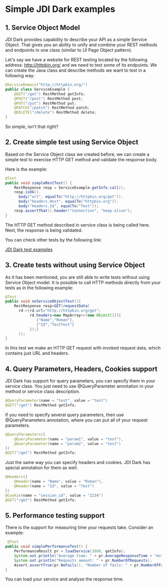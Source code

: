 # Simple JDI Dark examples
## 1. Service Object Model
JDI Dark provides capability to describe your API as a simple Service Object.
That gives you an ability to unify and combine your REST methods and endpoints in one class
(similar to UI Page Object pattern).

Let's say we have a website for REST testing located by the following address: http://httpbin.org/ and we need to test some of its endpoints. We can create the Java class and describe methods we want to test in a following way:

```java
@ServiceDomain("http://httpbin.org/")
public class ServiceExample { 
    @GET("/get") RestMethod getInfo;
    @POST("/post") RestMethod post;
    @PUT("/put") RestMethod put;
    @PATCH("/patch") RestMethod patch;
    @DELETE("/delete") RestMethod delete;
}
```
So simple, isn't that right?

## 2. Create simple test using Service Object
Based on the Service Object class we created before, we can create a simple test to exercise HTTP GET method and validate the response body.

Here is the example:
```java
@Test
public void simpleRestTest() {
    RestResponse resp = ServiceExample.getInfo.call();
    resp.isOk().
      body("url", equalTo("http://httpbin.org/get")).
      body("headers.Host", equalTo("httpbin.org")).
      body("headers.Id", equalTo("Test"));
    resp.assertThat().header("Connection", "keep-alive");
}
```

The HTTP GET method described in service class is being called here. Next, the response is being validated.

You can check other tests by the following link:
 
 [JDI Dark test examples](https://github.com/jdi-testing/jdi-dark/tree/master/jdi-httpTests)

## 3. Create tests without using Service Object
As it has been mentioned, you are still able to write tests without using Service Object model.
It is possible to call HTTP methods directly from your tests as in the following example:

```java
@Test
public void noServiceObjectTest(){
    RestResponse resp=GET(requestData(
      rd->{rd.url="http://httpbin.org/get";
           rd.headers=new MapArray<>(new Object[][]{
              {"Name","Roman"},
              {"Id","TestTest"}
           });}
      ));
}
```
In this test we make an HTTP GET request with invoked request data, which contains just URL and headers.

## 4. Query Parameters, Headers, Cookies support
JDI Dark has support for query parameters, you can specify them in your service class.
You just need to use @QueryParameter annotation in your method or service class description.

```java
@QueryParameter(name = "test", value = "test")
@GET("/get") RestMethod getInfo;
```

If you need to specify several query parameters, then use @QueryParameters annotation, where you can put all of your request parameters.

```java
@QueryParameters({
    @QueryParameter(name = "param1", value = "test"),
    @QueryParameter(name = "param2", value = "test")
})
@GET("/get") RestMethod getInfo;
```

Just the same way you can specify headers and cookies. JDI Dark has special annotation for them as well.
```java
@Headers({
    @Header(name = "Name", value = "Roman"),
    @Header(name = "Id", value = "Test")
})
@Cookie(name = "session_id", value = "1234")
@GET("/get") RestMethod getInfo;
```

## 5. Performance testing support
There is the support for measuring time your requests take.
Consider an example:

```java
 @Test
public void simplePerformanceTest() {
    PerformanceResult pr = loadService(3600, getInfo);
    System.out.println("Average time: " + pr.AverageResponseTime + "ms");
    System.out.println("Requests amount: " + pr.NumberOfRequests);
    Assert.assertTrue(pr.NoFails(), "Number of fails: " + pr.NumberOfFails); 
}
```
You can load your service and analyse the response time.
